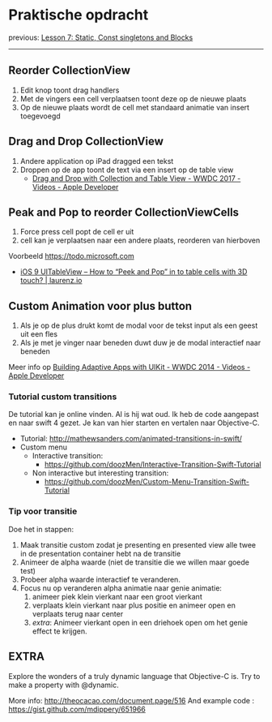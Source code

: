 # Praktische opdracht
previous: [Lesson 7: Static, Const singletons and Blocks](bear://x-callback-url/open-note?id=A88D4654-FAE2-4BC8-A160-701B091E6809-1174-000001250A06170C)
- - - -
## Reorder CollectionView
1. Edit knop toont drag handlers
2. Met de vingers een cell verplaatsen toont deze op de nieuwe plaats
3. Op de nieuwe plaats wordt de cell met standaard animatie van insert toegevoegd
## Drag and Drop CollectionView
1. Andere application op iPad dragged een tekst
2. Droppen op de app toont de text via een insert op de table view
	* [Drag and Drop with Collection and Table View - WWDC 2017 - Videos - Apple Developer](https://developer.apple.com/videos/play/wwdc2017/223/)
## Peak and Pop to reorder CollectionViewCells
1. Force press cell popt de cell er uit
2. cell kan je verplaatsen naar een andere plaats, reorderen van hierboven

Voorbeeld https://todo.microsoft.com


* [iOS 9 UITableView – How to “Peek and Pop” in to table cells with 3D touch? | laurenz.io](http://laurenz.io/2015/10/ios-9-uitableview-how-to-peek-and-pop-in-to-table-cells-with-3d-touch/)

##  Custom Animation voor plus button
1. Als je op de plus drukt komt de modal voor de tekst input als een geest uit een fles
2. Als je met je vinger naar beneden duwt duw je de modal interactief naar beneden

Meer info op [Building Adaptive Apps with UIKit - WWDC 2014 - Videos - Apple Developer](https://developer.apple.com/videos/play/wwdc2014/216/)

### Tutorial custom transitions
De tutorial kan je online vinden. Al is hij wat oud. Ik heb de code aangepast en naar swift 4 gezet. Je kan van hier starten en vertalen naar Objective-C.

* Tutorial: http://mathewsanders.com/animated-transitions-in-swift/
* Custom menu
	* Interactive transition:
		* https://github.com/doozMen/Interactive-Transition-Swift-Tutorial
	* Non interactive but interesting transition:
		* https://github.com/doozMen/Custom-Menu-Transition-Swift-Tutorial

### Tip voor transitie
Doe het in stappen:

1. Maak transitie custom zodat je presenting en presented view alle twee in de presentation container hebt na de transitie
2. Animeer de alpha waarde (niet de transitie die we willen maar goede test)
3. Probeer alpha waarde interactief te veranderen.
4. Focus nu op veranderen alpha animatie naar genie animatie:
	1. animeer piek klein vierkant naar een groot vierkant
	2. verplaats klein vierkant naar plus positie en animeer open en verplaats terug naar center
	3. *extra*: Animeer vierkant open in een driehoek open om het genie effect te krijgen.

## EXTRA

Explore the wonders of a truly dynamic language that Objective-C is. Try to make a property with @dynamic.

More info: http://theocacao.com/document.page/516
And example code : https://gist.github.com/mdippery/651966
